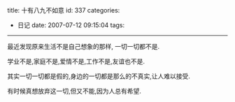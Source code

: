 title: 十有八九不如意
id: 337
categories:
  - 日记
date: 2007-07-12 09:15:04
tags:
---

最近发现原来生活不是自己想象的那样, 一切一切都不是.

学业不是,家庭不是,爱情不是,工作不是,友谊也不是.

其实一切一切都是假的,身边的一切都是那么的不真实,让人难以接受.

有时候真想放弃这一切,但又不能,因为人总有希望.